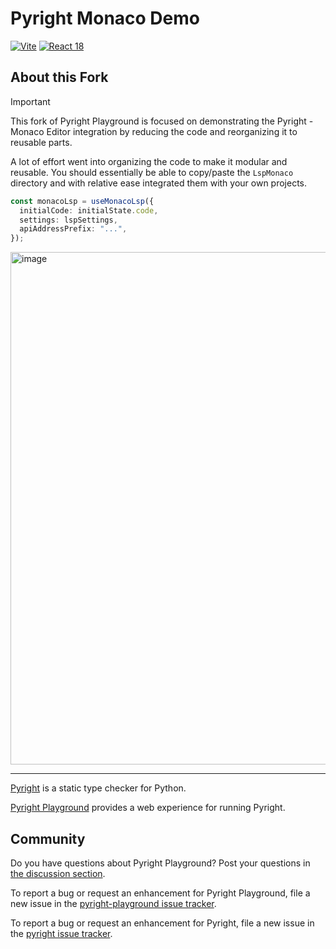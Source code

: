 # Pyright Monaco Demo

[![Vite](https://img.shields.io/badge/Vite-latest-646CFF?logo=vite)](https://vitejs.dev) [![React 18](https://img.shields.io/badge/React-18-61DAFB?logo=react)](https://react.dev)

## About this Fork

> [!IMPORTANT]
> This fork of Pyright Playground is focused on demonstrating the Pyright - Monaco Editor integration by reducing the code and reorganizing it to reusable parts.
>
> A lot of effort went into organizing the code to make it modular and reusable. You should essentially be able to copy/paste the `LspMonaco` directory and with relative ease integrated them with your own projects.

```typescript
const monacoLsp = useMonacoLsp({
  initialCode: initialState.code,
  settings: lspSettings,
  apiAddressPrefix: "...",
});
```

<img width="820" alt="image" src="https://github.com/user-attachments/assets/bc999ed5-7f4a-488c-85fc-0a43a171ec23" />

---

[Pyright](https://github.com/Microsoft/pyright) is a static type checker for Python.

[Pyright Playground](https://pyright-play.net) provides a web experience for running Pyright.

## Community

Do you have questions about Pyright Playground? Post your questions in [the discussion section](https://github.com/erictraut/pyright-playground/discussions).

To report a bug or request an enhancement for Pyright Playground, file a new issue in the [pyright-playground issue tracker](https://github.com/erictraut/pyright-playground/issues).

To report a bug or request an enhancement for Pyright, file a new issue in the [pyright issue tracker](https://github.com/microsoft/pyright/issues).
